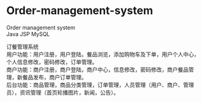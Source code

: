 # Order-management-system
Order management system  
Java JSP MySQL  

订餐管理系统  
用户功能：用户注册，用户登陆，餐品浏览，添加购物车及下单，用户个人中心，个人信息修改，密码修改，订单管理。  
商户功能：商户注册，商户登陆，商户中心，信息修改，密码修改，商户餐品管理，新餐品发布，商户订单管理。  
后台功能：商品管理，商品分类管理，订单管理，人员管理（用户、商户、管理员），资讯管理（首页轮播图片，新闻，公告）。  
